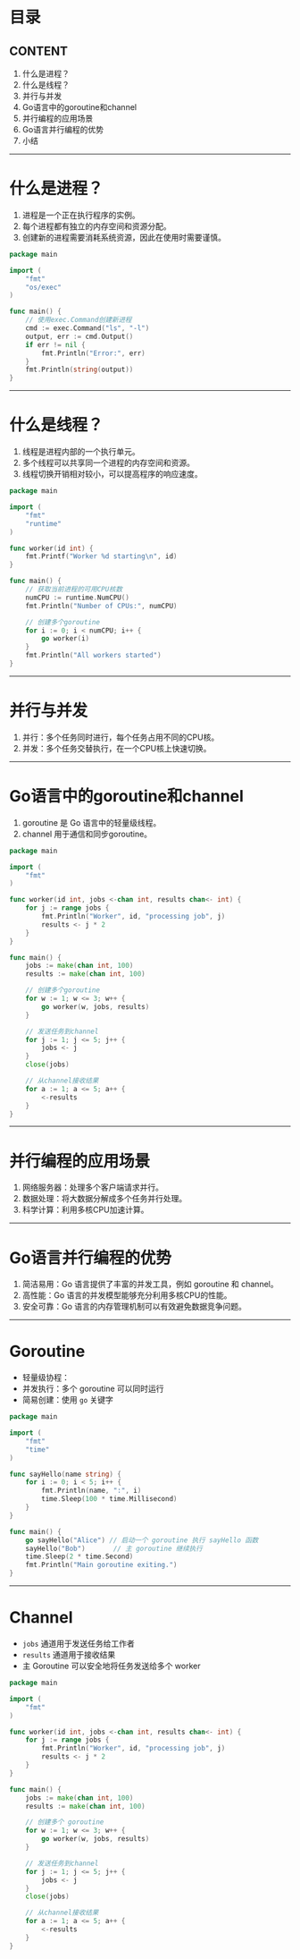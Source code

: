 
# 目录

## CONTENT

1. 什么是进程？
2. 什么是线程？
3. 并行与并发
4. Go语言中的goroutine和channel
5. 并行编程的应用场景
6. Go语言并行编程的优势
7. 小结

---

# 什么是进程？

1. 进程是一个正在执行程序的实例。
2. 每个进程都有独立的内存空间和资源分配。
3. 创建新的进程需要消耗系统资源，因此在使用时需要谨慎。

```go
package main

import (
	"fmt"
	"os/exec"
)

func main() {
	// 使用exec.Command创建新进程
	cmd := exec.Command("ls", "-l")
	output, err := cmd.Output()
	if err != nil {
		fmt.Println("Error:", err)
	}
	fmt.Println(string(output))
}
```

---

# 什么是线程？

1. 线程是进程内部的一个执行单元。
2. 多个线程可以共享同一个进程的内存空间和资源。
3. 线程切换开销相对较小，可以提高程序的响应速度。

```go
package main

import (
	"fmt"
	"runtime"
)

func worker(id int) {
	fmt.Printf("Worker %d starting\n", id)
}

func main() {
	// 获取当前进程的可用CPU核数
	numCPU := runtime.NumCPU()
	fmt.Println("Number of CPUs:", numCPU)

	// 创建多个goroutine
	for i := 0; i < numCPU; i++ {
		go worker(i)
	}
	fmt.Println("All workers started")
}
```

---

# 并行与并发

1. 并行：多个任务同时进行，每个任务占用不同的CPU核。
2. 并发：多个任务交替执行，在一个CPU核上快速切换。

---

# Go语言中的goroutine和channel

1. goroutine 是 Go 语言中的轻量级线程。
2. channel 用于通信和同步goroutine。

```go
package main

import (
	"fmt"
)

func worker(id int, jobs <-chan int, results chan<- int) {
	for j := range jobs {
		fmt.Println("Worker", id, "processing job", j)
		results <- j * 2
	}
}

func main() {
	jobs := make(chan int, 100)
	results := make(chan int, 100)

	// 创建多个goroutine
	for w := 1; w <= 3; w++ {
		go worker(w, jobs, results)
	}

	// 发送任务到channel
	for j := 1; j <= 5; j++ {
		jobs <- j
	}
	close(jobs)

	// 从channel接收结果
	for a := 1; a <= 5; a++ {
		<-results
	}
}
```

---

# 并行编程的应用场景

1. 网络服务器：处理多个客户端请求并行。
2. 数据处理：将大数据分解成多个任务并行处理。
3. 科学计算：利用多核CPU加速计算。

---

# Go语言并行编程的优势

1. 简洁易用：Go 语言提供了丰富的并发工具，例如 goroutine 和 channel。
2. 高性能：Go 语言的并发模型能够充分利用多核CPU的性能。
3. 安全可靠：Go 语言的内存管理机制可以有效避免数据竞争问题。
---
# **Goroutine**

* 轻量级协程：
* 并发执行：多个 goroutine 可以同时运行
* 简易创建：使用 `go` 关键字

```go
package main

import (
	"fmt"
	"time"
)

func sayHello(name string) {
	for i := 0; i < 5; i++ {
		fmt.Println(name, ":", i)
		time.Sleep(100 * time.Millisecond)
	}
}

func main() {
	go sayHello("Alice") // 启动一个 goroutine 执行 sayHello 函数
	sayHello("Bob")       // 主 goroutine 继续执行
	time.Sleep(2 * time.Second)
	fmt.Println("Main goroutine exiting.")
}
```


---

# **Channel**

- `jobs` 通道用于发送任务给工作者 
- `results` 通道用于接收结果
- 主 Goroutine 可以安全地将任务发送给多个 worker 

```go
package main

import (
	"fmt"
)

func worker(id int, jobs <-chan int, results chan<- int) {
	for j := range jobs {
		fmt.Println("Worker", id, "processing job", j)
		results <- j * 2
	}
}

func main() {
	jobs := make(chan int, 100)
	results := make(chan int, 100)

	// 创建多个 goroutine
	for w := 1; w <= 3; w++ {
		go worker(w, jobs, results)
	}

	// 发送任务到channel
	for j := 1; j <= 5; j++ {
		jobs <- j
	}
	close(jobs)

	// 从channel接收结果
	for a := 1; a <= 5; a++ {
		<-results
	}
}
```







